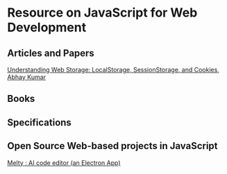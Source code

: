 # Resource on JavaScript for Web Development

## Articles and Papers

[Understanding Web Storage: LocalStorage, SessionStorage, and Cookies, Abhay Kumar](https://dev.to/abhay1kumar/understanding-web-storage-localstorage-sessionstorage-and-cookies-1384?context=digest)

## Books


## Specifications



## Open Source Web-based projects in JavaScript

[Melty : AI code editor (an Electron App)](https://github.com/meltylabs/melty/tree/main)
